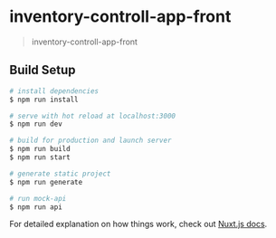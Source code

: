 # inventory-controll-app-front

> inventory-controll-app-front

## Build Setup

``` bash
# install dependencies
$ npm run install

# serve with hot reload at localhost:3000
$ npm run dev

# build for production and launch server
$ npm run build
$ npm run start

# generate static project
$ npm run generate

# run mock-api
$ npm run api
```

For detailed explanation on how things work, check out [Nuxt.js docs](https://nuxtjs.org).

